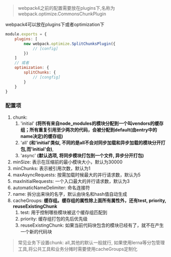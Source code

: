 > webpack4之前的配置需要放在plugins下,名称为webpack.optimize.CommonsChunkPlugin

webpack4可以放在plugins下或者optimization下
```js
module.exports = {
    plugins: [
        new webpack.optimize.SplitChunksPlugin({
            // [config]
        })
    ]
    // 或者
    optimization: {
        splitChunks: {
            // [congfig]
        }
    }
}

```

### 配置项
1. chunk:
    1. 'initial' __(将所有来自node_modules的模块分配到一个叫vendors的缓存组；所有重复引用至少两次的代码，会被分配到default(由entry中的name决定)的缓存组)__
    2. 'all' __(和'initial'类似, 不同的是all不会对同步加载和异步加载的模块分开打包,而'initial'会)__,
    3. 'async' __(默认选项, 将同步模块打包到一个文件, 异步分开打包)__
2. minSize: 表示在压缩前的最小模块大小，默认为30000
3. minChunks: 表示被引用次数，默认为1
4. maxAsyncRequests: 按需加载时候最大的并行请求数，默认为5
5. maxInitialRequests: 一个入口最大的并行请求数，默认为3
6. automaticNameDelimiter: 命名连接符
7. name: 拆分出来块的名字，默认由块名和hash值自动生成
8. cacheGroups: __缓存组。缓存组的属性除上面所有属性外，还有test, priority, reuseExistingChunk__
    1. test: 用于控制哪些模块被这个缓存组匹配到
    2. priority: 缓存组打包的先后优先级
    3. reuseExistingChunk: 如果当前代码块包含的模块已经有了，就不在产生一个新的代码块

> 常见业务下设置chunk: all,其他的默认一般就行, 如果使用lerna等分包管理工具,将公共工具和业务分摊时需要使用cacheGroups定制化